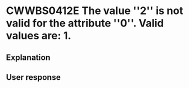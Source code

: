 # CWWBS0412E The value ''2'' is not valid for the attribute ''0''. Valid values are: 1.

## Explanation

## User response